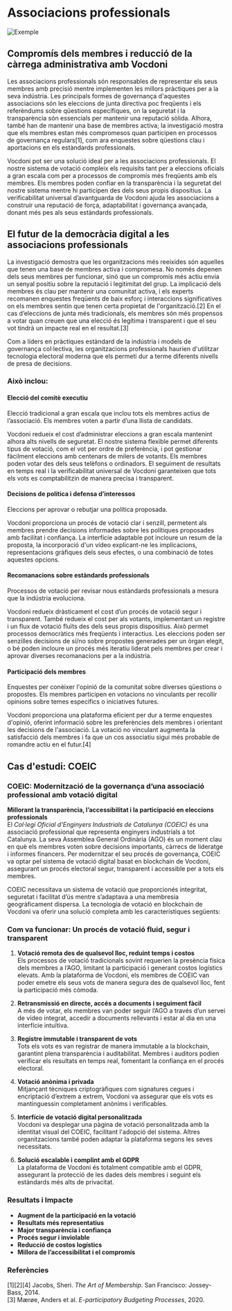 # Associacions professionals

![Exemple](/assets/budgeting.avif)

## Compromís dels membres i reducció de la càrrega administrativa amb Vocdoni

Les associacions professionals són responsables de representar els seus membres amb precisió mentre implementen les millors pràctiques per a la seva indústria. Les principals formes de governança d'aquestes associacions són les eleccions de junta directiva poc freqüents i els referèndums sobre qüestions específiques, on la seguretat i la transparència són essencials per mantenir una reputació sòlida. Alhora, també han de mantenir una base de membres activa; la investigació mostra que els membres estan més compromesos quan participen en processos de governança regulars[1], com ara enquestes sobre qüestions clau i aportacions en els estàndards professionals.

Vocdoni pot ser una solució ideal per a les associacions professionals. El nostre sistema de votació compleix els requisits tant per a eleccions oficials a gran escala com per a processos de compromís més freqüents amb els membres. Els membres poden confiar en la transparència i la seguretat del nostre sistema mentre hi participen des dels seus propis dispositius. La verificabilitat universal d’avantguarda de Vocdoni ajuda les associacions a construir una reputació de força, adaptabilitat i governança avançada, donant més pes als seus estàndards professionals.

## El futur de la democràcia digital a les associacions professionals

La investigació demostra que les organitzacions més reeixides són aquelles que tenen una base de membres activa i compromesa. No només depenen dels seus membres per funcionar, sinó que un compromís més actiu envia un senyal positiu sobre la reputació i legitimitat del grup. La implicació dels membres és clau per mantenir una comunitat activa, i els experts recomanen enquestes freqüents de baix esforç i interaccions significatives on els membres sentin que tenen certa propietat de l'organització.[2] En el cas d’eleccions de junta més tradicionals, els membres són més propensos a votar quan creuen que una elecció és legítima i transparent i que el seu vot tindrà un impacte real en el resultat.[3]

Com a líders en pràctiques estàndard de la indústria i models de governança col·lectiva, les organitzacions professionals haurien d'utilitzar tecnologia electoral moderna que els permeti dur a terme diferents nivells de presa de decisions.

### Això inclou:

#### Elecció del comitè executiu

Elecció tradicional a gran escala que inclou tots els membres actius de l’associació. Els membres voten a partir d’una llista de candidats.

Vocdoni redueix el cost d’administrar eleccions a gran escala mantenint alhora alts nivells de seguretat. El nostre sistema flexible permet diferents tipus de votació, com el vot per ordre de preferència, i pot gestionar fàcilment eleccions amb centenars de milers de votants. Els membres poden votar des dels seus telèfons o ordinadors. El seguiment de resultats en temps real i la verificabilitat universal de Vocdoni garanteixen que tots els vots es comptabilitzin de manera precisa i transparent.

#### Decisions de política i defensa d’interessos

Eleccions per aprovar o rebutjar una política proposada.

Vocdoni proporciona un procés de votació clar i senzill, permetent als membres prendre decisions informades sobre les polítiques proposades amb facilitat i confiança. La interfície adaptable pot incloure un resum de la proposta, la incorporació d'un vídeo explicant-ne les implicacions, representacions gràfiques dels seus efectes, o una combinació de totes aquestes opcions.

#### Recomanacions sobre estàndards professionals

Processos de votació per revisar nous estàndards professionals a mesura que la indústria evoluciona.

Vocdoni redueix dràsticament el cost d’un procés de votació segur i transparent. També redueix el cost per als votants, implementant un registre i un flux de votació fluïts des dels seus propis dispositius. Això permet processos democràtics més freqüents i interactius. Les eleccions poden ser senzilles decisions de sí/no sobre propostes generades per un òrgan elegit, o bé poden incloure un procés més iteratiu liderat pels membres per crear i aprovar diverses recomanacions per a la indústria.

#### Participació dels membres

Enquestes per conèixer l'opinió de la comunitat sobre diverses qüestions o propostes. Els membres participen en votacions no vinculants per recollir opinions sobre temes específics o iniciatives futures.

Vocdoni proporciona una plataforma eficient per dur a terme enquestes d'opinió, oferint informació sobre les preferències dels membres i orientant les decisions de l'associació. La votació no vinculant augmenta la satisfacció dels membres i fa que un cos associatiu sigui més probable de romandre actiu en el futur.[4]

## Cas d'estudi: COEIC

### COEIC: Modernització de la governança d’una associació professional amb votació digital

**Millorant la transparència, l’accessibilitat i la participació en eleccions professionals**  
El _Col·legi Oficial d'Enginyers Industrials de Catalunya (COEIC)_ és una associació professional que representa enginyers industrials a tot Catalunya. La seva Assemblea General Ordinària (AGO) és un moment clau en què els membres voten sobre decisions importants, càrrecs de lideratge i informes financers. Per modernitzar el seu procés de governança, COEIC va optar pel sistema de votació digital basat en blockchain de Vocdoni, assegurant un procés electoral segur, transparent i accessible per a tots els membres.

COEIC necessitava un sistema de votació que proporcionés integritat, seguretat i facilitat d’ús mentre s’adaptava a una membresia geogràficament dispersa. La tecnologia de votació en blockchain de Vocdoni va oferir una solució completa amb les característiques següents:

### Com va funcionar: Un procés de votació fluid, segur i transparent

1. **Votació remota des de qualsevol lloc, reduint temps i costos**  
   Els processos de votació tradicionals sovint requerien la presència física dels membres a l’AGO, limitant la participació i generant costos logístics elevats. Amb la plataforma de Vocdoni, els membres de COEIC van poder emetre els seus vots de manera segura des de qualsevol lloc, fent la participació més còmoda.

2. **Retransmissió en directe, accés a documents i seguiment fàcil**  
   A més de votar, els membres van poder seguir l’AGO a través d’un servei de vídeo integrat, accedir a documents rellevants i estar al dia en una interfície intuïtiva.

3. **Registre immutable i transparent de vots**  
   Tots els vots es van registrar de manera immutable a la blockchain, garantint plena transparència i auditabilitat. Membres i auditors podien verificar els resultats en temps real, fomentant la confiança en el procés electoral.

4. **Votació anònima i privada**  
   Mitjançant tècniques criptogràfiques com signatures cegues i encriptació d’extrem a extrem, Vocdoni va assegurar que els vots es mantinguessin completament anònims i verificables.

5. **Interfície de votació digital personalitzada**  
   Vocdoni va desplegar una pàgina de votació personalitzada amb la identitat visual del COEIC, facilitant l'adopció del sistema. Altres organitzacions també poden adaptar la plataforma segons les seves necessitats.

6. **Solució escalable i complint amb el GDPR**  
   La plataforma de Vocdoni és totalment compatible amb el GDPR, assegurant la protecció de les dades dels membres i seguint els estàndards més alts de privacitat.

### Resultats i Impacte

- **Augment de la participació en la votació**
- **Resultats més representatius**
- **Major transparència i confiança**
- **Procés segur i inviolable**
- **Reducció de costos logístics**
- **Millora de l’accessibilitat i el compromís**

### Referències

[1][2][4] Jacobs, Sheri. _The Art of Membership_. San Francisco: Jossey-Bass, 2014.  
[3] Mærøe, Anders et al. _E-participatory Budgeting Processes_, 2020.
